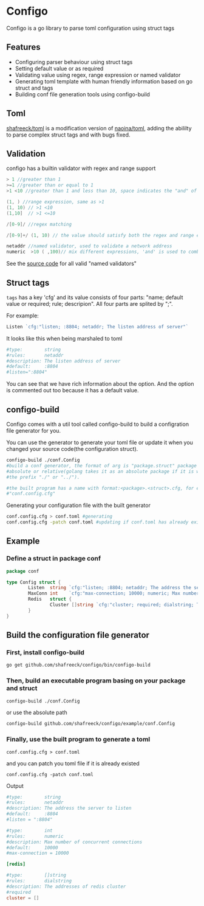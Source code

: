 # Configo
Configo is a go library to parse toml configuration using struct tags

## Features
* Configuring parser behaviour using struct tags
* Setting default value or as required
* Validating value using regex, range expression or named validator
* Generating toml template with human friendly information based on go struct and tags
* Building conf file generation tools using configo-build

## Toml
[shafreeck/toml](https://github.com/shafreeck/toml) is a modification version of [naoina/toml](https://github.com/naoina/toml),
adding the abililty to parse complex struct tags and with bugs fixed.

## Validation
configo has a builtin validator with regex and range support

```go
> 1 //greater than 1
>=1 //greater than or equal to 1
>1 <10 //greater than 1 and less than 10, space indicates the "and" of rules

(1, ) //range expression, same as >1
(1, 10) // >1 <10
(1,10]  // >1 <=10

/[0-9]/ //regex matching

/[0-9]+/ (1, 10) // the value should satisfy both the regex and range expression

netaddr //named validator, used to validate a network address
numeric  >10 ( ,100)// mix different expressions, 'and' is used to combine all expressions
```

See the [source code](https://github.com/shafreeck/configo/blob/master/rule/named.go#L12) for all valid "named validators"

## Struct tags

`tags` has a key 'cfg' and its value consists of four parts: "name; default value or required; rule; descripion".
All four parts are splited by ";".

For example:
```go
Listen `cfg:"listen; :8804; netaddr; The listen address of server"`
```

It looks like this when being marshaled to toml
```toml
#type:        string
#rules:       netaddr
#description: The listen address of server
#default:     :8804
#listen=":8804"
```

You can see that we have rich information about the option. And the option is commented out too because it has a default value.

## configo-build
Configo comes with a util tool called configo-build to build a configration file generator for you.

You can use the generator to generate your toml file or update it when you changed your source code(the configuration struct).

```sh
configo-build ./conf.Config
#build a conf generator, the format of arg is "package.struct" package can be
#absolute or relative(golang takes it as an absolute package if it is without
#the prefix "./" or "../").

#the built program has a name with format:<package>.<struct>.cfg, for example
#"conf.config.cfg"
```

Generating your configuration file with the built generator
```sh
conf.config.cfg > conf.toml #generating
conf.config.cfg -patch conf.toml #updating if conf.toml has already existed
```

## Example

### Define a struct in package conf
```go
package conf

type Config struct {
        Listen  string `cfg:"listen; :8804; netaddr; The address the server to listen"`
        MaxConn int    `cfg:"max-connection; 10000; numeric; Max number of concurrent connections"`
        Redis   struct {
                Cluster []string `cfg:"cluster; required; dialstring; The addresses of redis cluster"`
        }
}
```

## Build the configuration file generator

### First, install configo-build
```sh
go get github.com/shafreeck/configo/bin/configo-build
```

### Then, build an executable program basing on your package and struct
```sh
configo-build ./conf.Config
```
or use the absolute path
```sh
configo-build github.com/shafreeck/configo/example/conf.Config
```
### Finally, use the built program to generate a toml
```
conf.config.cfg > conf.toml
```
and you can patch you toml file if it is already existed
```
conf.config.cfg -patch conf.toml
```

Output

```toml
#type:        string
#rules:       netaddr
#description: The address the server to listen
#default:     :8804
#listen = ":8804"

#type:        int
#rules:       numeric
#description: Max number of concurrent connections
#default:     10000
#max-connection = 10000

[redis]

#type:        []string
#rules:       dialstring
#description: The addresses of redis cluster
#required
cluster = []
```
